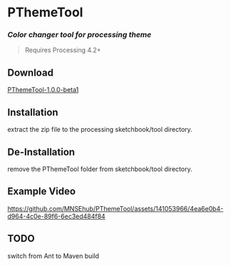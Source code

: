# PThemeTool
### _Color changer tool for processing theme_

> Requires Processing 4.2+

## Download
[PThemeTool-1.0.0-beta1](https://github.com/MNSEhub/PThemeTool/blob/develop/distribution/PThemeTool-1.0.0-beta1/download/PThemeTool-1.0.0-beta1.zip)

## Installation
extract the zip file to the processing sketchbook/tool directory.

## De-Installation
remove the PThemeTool folder from sketchbook/tool directory.

## Example Video
https://github.com/MNSEhub/PThemeTool/assets/141053966/4ea6e0b4-d964-4c0e-89f6-6ec3ed484f84

## TODO
switch from Ant to Maven build 


